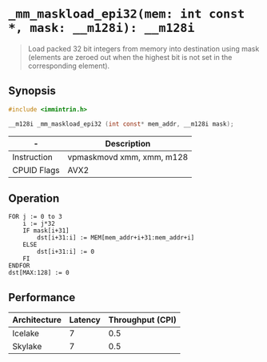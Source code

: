 `_mm_maskload_epi32(mem: int const *, mask: __m128i): __m128i`
==============================================================

> Load packed 32 bit integers from memory into destination using mask (elements are zeroed out when the highest bit is not set in the corresponding element).

## Synopsis

```c
#include <immintrin.h>

__m128i _mm_maskload_epi32 (int const* mem_addr, __m128i mask);
```

| -           | Description               |
| ----------- | ------------------------- |
| Instruction | vpmaskmovd xmm, xmm, m128 |
| CPUID Flags | AVX2                      |

## Operation

```
FOR j := 0 to 3
	i := j*32
	IF mask[i+31]
		dst[i+31:i] := MEM[mem_addr+i+31:mem_addr+i]
	ELSE
		dst[i+31:i] := 0
	FI
ENDFOR
dst[MAX:128] := 0
```

## Performance

| Architecture | Latency | Throughput (CPI) |
| ------------ | ------- | ---------------- |
| Icelake      | 7       | 0.5              |
| Skylake      | 7       | 0.5              |
